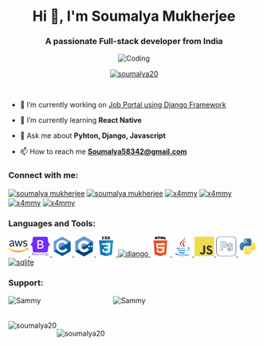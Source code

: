 <h1 align="center">Hi 👋, I'm Soumalya Mukherjee</h1>
<h3 align="center">A passionate Full-stack developer from India</h3>
<p align="center"><img  alt="Coding" width="500" src="https://camo.githubusercontent.com/7de37139d0b4c1ce40865e799b446c0e963a3dd8fb68d239707237c40604fa3d/68747470733a2f2f63646e2e6472696262626c652e636f6d2f75736572732f3733303730332f73637265656e73686f74732f363538313234332f6176656e746f2e676966"></p>

<p align="center"> <a href="https://github.com/ryo-ma/github-profile-trophy"><img src="https://github-profile-trophy.vercel.app/?username=soumalya20" alt="soumalya20" /></a> </p>

<p align="left"> <a href="https://twitter.com/" target="blank"><img src="https://img.shields.io/twitter/follow/?logo=twitter&style=for-the-badge" alt="" /></a> </p>

- 🔭 I’m currently working on [Job Portal using Django Framework](https://github.com/Soumalya20/Job-portal)

- 🌱 I’m currently learning **React Native**

- 💬 Ask me about **Pyhton, Django, Javascript**

- 📫 How to reach me **Soumalya58342@gmail.com**

<h3 align="left">Connect with me:</h3>
<p align="left">
<a href="https://linkedin.com/in/soumalya mukherjee" target="blank"><img align="center" src="https://raw.githubusercontent.com/rahuldkjain/github-profile-readme-generator/master/src/images/icons/Social/linked-in-alt.svg" alt="soumalya mukherjee" height="30" width="40" /></a>
<a href="https://fb.com/soumalya mukherjee" target="blank"><img align="center" src="https://raw.githubusercontent.com/rahuldkjain/github-profile-readme-generator/master/src/images/icons/Social/facebook.svg" alt="soumalya mukherjee" height="30" width="40" /></a>
<a href="https://instagram.com/x4mmy" target="blank"><img align="center" src="https://raw.githubusercontent.com/rahuldkjain/github-profile-readme-generator/master/src/images/icons/Social/instagram.svg" alt="x4mmy" height="30" width="40" /></a>
<a href="https://www.youtube.com/c/x4mmy" target="blank"><img align="center" src="https://raw.githubusercontent.com/rahuldkjain/github-profile-readme-generator/master/src/images/icons/Social/youtube.svg" alt="x4mmy" height="30" width="40" /></a>
<a href="https://www.hackerrank.com/x4mmy" target="blank"><img align="center" src="https://raw.githubusercontent.com/rahuldkjain/github-profile-readme-generator/master/src/images/icons/Social/hackerrank.svg" alt="x4mmy" height="30" width="40" /></a>
<a href="https://discord.gg/x4mmy" target="blank"><img align="center" src="https://raw.githubusercontent.com/rahuldkjain/github-profile-readme-generator/master/src/images/icons/Social/discord.svg" alt="x4mmy" height="30" width="40" /></a>
</p>

<h3 align="left">Languages and Tools:</h3>
<p align="left"> <a href="https://aws.amazon.com" target="_blank" rel="noreferrer"> <img src="https://raw.githubusercontent.com/devicons/devicon/master/icons/amazonwebservices/amazonwebservices-original-wordmark.svg" alt="aws" width="40" height="40"/> </a> <a href="https://getbootstrap.com" target="_blank" rel="noreferrer"> <img src="https://raw.githubusercontent.com/devicons/devicon/master/icons/bootstrap/bootstrap-plain-wordmark.svg" alt="bootstrap" width="40" height="40"/> </a> <a href="https://www.cprogramming.com/" target="_blank" rel="noreferrer"> <img src="https://raw.githubusercontent.com/devicons/devicon/master/icons/c/c-original.svg" alt="c" width="40" height="40"/> </a> <a href="https://www.w3schools.com/cpp/" target="_blank" rel="noreferrer"> <img src="https://raw.githubusercontent.com/devicons/devicon/master/icons/cplusplus/cplusplus-original.svg" alt="cplusplus" width="40" height="40"/> </a> <a href="https://www.w3schools.com/css/" target="_blank" rel="noreferrer"> <img src="https://raw.githubusercontent.com/devicons/devicon/master/icons/css3/css3-original-wordmark.svg" alt="css3" width="40" height="40"/> </a> <a href="https://www.djangoproject.com/" target="_blank" rel="noreferrer"> <img src="https://cdn.worldvectorlogo.com/logos/django.svg" alt="django" width="40" height="40"/> </a> <a href="https://www.w3.org/html/" target="_blank" rel="noreferrer"> <img src="https://raw.githubusercontent.com/devicons/devicon/master/icons/html5/html5-original-wordmark.svg" alt="html5" width="40" height="40"/> </a> <a href="https://www.java.com" target="_blank" rel="noreferrer"> <img src="https://raw.githubusercontent.com/devicons/devicon/master/icons/java/java-original.svg" alt="java" width="40" height="40"/> </a> <a href="https://developer.mozilla.org/en-US/docs/Web/JavaScript" target="_blank" rel="noreferrer"> <img src="https://raw.githubusercontent.com/devicons/devicon/master/icons/javascript/javascript-original.svg" alt="javascript" width="40" height="40"/> </a> <a href="https://www.photoshop.com/en" target="_blank" rel="noreferrer"> <img src="https://raw.githubusercontent.com/devicons/devicon/master/icons/photoshop/photoshop-line.svg" alt="photoshop" width="40" height="40"/> </a> <a href="https://www.python.org" target="_blank" rel="noreferrer"> <img src="https://raw.githubusercontent.com/devicons/devicon/master/icons/python/python-original.svg" alt="python" width="40" height="40"/> </a> <a href="https://www.sqlite.org/" target="_blank" rel="noreferrer"> <img src="https://www.vectorlogo.zone/logos/sqlite/sqlite-icon.svg" alt="sqlite" width="40" height="40"/> </a> </p>

<h3 align="left">Support:</h3>
<p><a href="https://www.buymeacoffee.com/Sammy"> <img align="left" src="https://cdn.buymeacoffee.com/buttons/v2/default-yellow.png" height="50" width="210" alt="Sammy" /></a><a href="https://ko-fi.com/Sammy"> <img align="left" src="https://cdn.ko-fi.com/cdn/kofi3.png?v=3" height="50" width="210" alt="Sammy" /></a></p><br><br>

<p><img align="left" src="https://github-readme-stats.vercel.app/api/top-langs?username=soumalya20&show_icons=true&locale=en&layout=compact" alt="soumalya20" /></p>

<p>&nbsp;<img align="center" src="https://github-readme-stats.vercel.app/api?username=soumalya20&show_icons=true&locale=en" alt="soumalya20" /></p>
